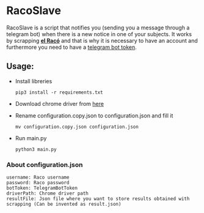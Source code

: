 # RacoSlave
RacoSlave is a script that notifies you (sending you a message through a telegram bot) when there is a new notice in one of your subjects.
It works by scrapping 
[**el Racó**](https://raco.fib.upc.edu/home/portada/omar.anibal.garcia) and that is why it is necessary to have an account and furthermore you need to have a [telegram bot token](https://core.telegram.org/bots#6-botfather).

## Usage: 

- Install libreries 

    ```pip3 install -r requirements.txt```

- Download chrome driver from [here](http://chromedriver.chromium.org/downloads)

- Rename configuration.copy.json to configuration.json and fill it

    ```mv configuration.copy.json configuration.json```

- Run main.py

    ```python3 main.py```


### About configuration.json
    username: Raco username
    password: Raco password
    botToken: TelegramBotToken
    driverPath: Chrome driver path
    resultFile: Json file where you want to store results obtained with scrapping (Can be invented as result.json)